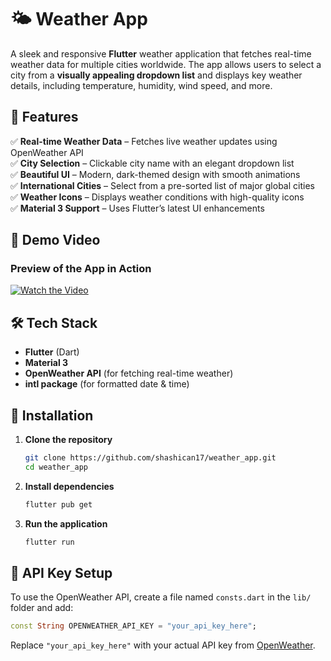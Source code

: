 # 🌤️ Weather App  

A sleek and responsive **Flutter** weather application that fetches real-time weather data for multiple cities worldwide. The app allows users to select a city from a **visually appealing dropdown list** and displays key weather details, including temperature, humidity, wind speed, and more.  

## 🚀 Features  
✅ **Real-time Weather Data** – Fetches live weather updates using OpenWeather API  
✅ **City Selection** – Clickable city name with an elegant dropdown list  
✅ **Beautiful UI** – Modern, dark-themed design with smooth animations  
✅ **International Cities** – Select from a pre-sorted list of major global cities  
✅ **Weather Icons** – Displays weather conditions with high-quality icons  
✅ **Material 3 Support** – Uses Flutter’s latest UI enhancements  

## 🎥 Demo Video  
### Preview of the App in Action  
[![Watch the Video](https://img.youtube.com/vi/your_video_id/0.jpg)](https://github.com/user-attachments/assets/54764a07-b5b4-4dea-9986-22fe16257361)

## 🛠️ Tech Stack  
- **Flutter** (Dart)  
- **Material 3**  
- **OpenWeather API** (for fetching real-time weather)  
- **intl package** (for formatted date & time)  

## 🔧 Installation  
1. **Clone the repository**  
   ```bash
   git clone https://github.com/shashican17/weather_app.git
   cd weather_app
   ```  
2. **Install dependencies**  
   ```bash
   flutter pub get
   ```  
3. **Run the application**  
   ```bash
   flutter run
   ```  

## 🔑 API Key Setup  
To use the OpenWeather API, create a file named `consts.dart` in the `lib/` folder and add:  
```dart
const String OPENWEATHER_API_KEY = "your_api_key_here";
```  
Replace `"your_api_key_here"` with your actual API key from [OpenWeather](https://openweathermap.org/api).  
